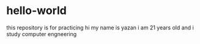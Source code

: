 # hello-world
this repository is for practicing
hi my name is yazan i am 21 years old and i study computer engneering
